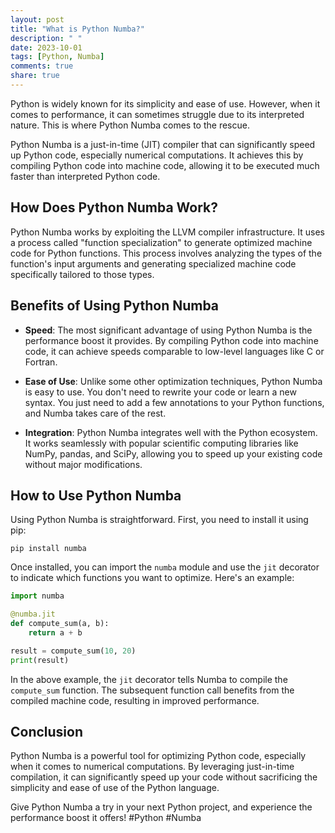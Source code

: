```yaml
---
layout: post
title: "What is Python Numba?"
description: " "
date: 2023-10-01
tags: [Python, Numba]
comments: true
share: true
---
```


Python is widely known for its simplicity and ease of use. However, when it comes to performance, it can sometimes struggle due to its interpreted nature. This is where Python Numba comes to the rescue.

Python Numba is a just-in-time (JIT) compiler that can significantly speed up Python code, especially numerical computations. It achieves this by compiling Python code into machine code, allowing it to be executed much faster than interpreted Python code.

## How Does Python Numba Work?

Python Numba works by exploiting the LLVM compiler infrastructure. It uses a process called "function specialization" to generate optimized machine code for Python functions. This process involves analyzing the types of the function's input arguments and generating specialized machine code specifically tailored to those types.

## Benefits of Using Python Numba

- **Speed**: The most significant advantage of using Python Numba is the performance boost it provides. By compiling Python code into machine code, it can achieve speeds comparable to low-level languages like C or Fortran.

- **Ease of Use**: Unlike some other optimization techniques, Python Numba is easy to use. You don't need to rewrite your code or learn a new syntax. You just need to add a few annotations to your Python functions, and Numba takes care of the rest.

- **Integration**: Python Numba integrates well with the Python ecosystem. It works seamlessly with popular scientific computing libraries like NumPy, pandas, and SciPy, allowing you to speed up your existing code without major modifications.

## How to Use Python Numba

Using Python Numba is straightforward. First, you need to install it using pip:

`pip install numba`

Once installed, you can import the `numba` module and use the `jit` decorator to indicate which functions you want to optimize. Here's an example:

```python
import numba

@numba.jit
def compute_sum(a, b):
    return a + b

result = compute_sum(10, 20)
print(result)
```

In the above example, the `jit` decorator tells Numba to compile the `compute_sum` function. The subsequent function call benefits from the compiled machine code, resulting in improved performance.

## Conclusion

Python Numba is a powerful tool for optimizing Python code, especially when it comes to numerical computations. By leveraging just-in-time compilation, it can significantly speed up your code without sacrificing the simplicity and ease of use of the Python language.

Give Python Numba a try in your next Python project, and experience the performance boost it offers! #Python #Numba